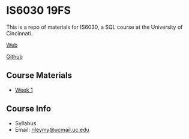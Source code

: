 # IS6030 19FS
This is a repo of materials for IS6030, a SQL course at the University of Cincinnati.

[Web](https://mrrisley.github.io/sql-uc-fall2019/)

[Github](https://github.com/MRRisley/sql-uc-fall2019)

## Course Materials

+ [Week 1](https://mrrisley.github.io/sql-uc-fall2019/week-1/)

## Course Info

+ Syllabus
+ Email: rileymy@ucmail.uc.edu










